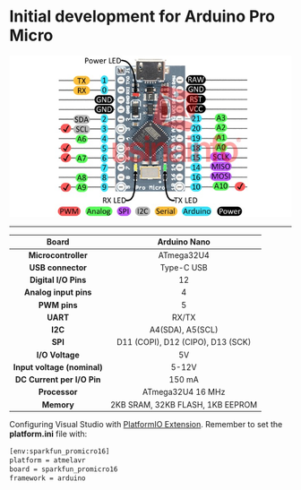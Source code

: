 # Initial development for Arduino Pro Micro

 <div><img src= assets/arduino-pro-micro.jpg align="left " /></div>

---
 
|          **Board**          |          Arduino Nano            |
|:---------------------------:|:--------------------------------:|
|        **Microcontroller**  |          ATmega32U4              |
|          **USB connector**  |         Type-C USB               |
|     **Digital I/O Pins**    |                12                |
|    **Analog input pins**    |                 4                |
|         **PWM pins**        |                 5                |
|           **UART**          |                RX/TX             |
|           **I2C**           |                A4(SDA), A5(SCL)  |
|           **SPI**           | D11 (COPI), D12 (CIPO), D13 (SCK)|
|       **I/O Voltage**       |                5V                |
| **Input voltage (nominal)** |               5-12V              |
|  **DC Current per I/O Pin** |               150 mA             |
|      **Processor**          |         ATmega32U4 16 MHz        |
|        **Memory**           | 2KB SRAM, 32KB FLASH, 1KB EEPROM |

Configuring Visual Studio with [PlatformIO Extension](https://platformio.org/install/ide?install=vscode). Remember to set the **platform.ini** file with:
```
[env:sparkfun_promicro16]
platform = atmelavr
board = sparkfun_promicro16
framework = arduino
```
